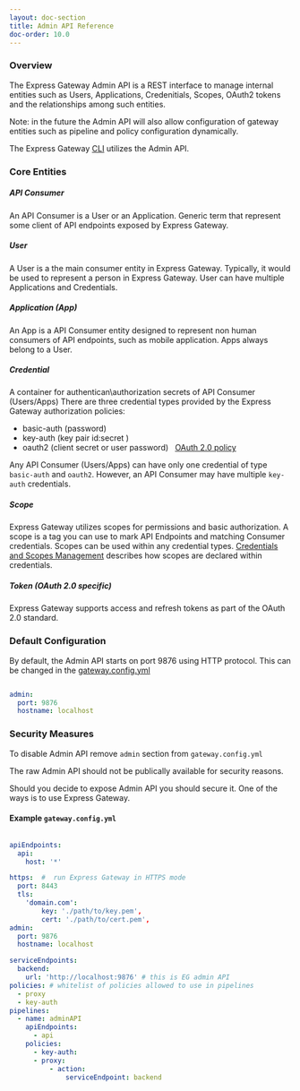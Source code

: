 ```yaml
---
layout: doc-section
title: Admin API Reference
doc-order: 10.0
---
```


### Overview 

The Express Gateway Admin API is a REST interface to manage internal entities such as Users, Applications, Credenitials, Scopes, OAuth2 tokens and the relationships among such entities.

Note: in the future the Admin API will also allow configuration of gateway entities such as pipeline and policy configuration dynamically.

The Express Gateway [CLI](./cli) utilizes the Admin API.

### Core Entities

##### API Consumer
An API Consumer is a User or an Application. Generic term that represent some client of API endpoints exposed by Express Gateway.

##### User
A User is a the main consumer entity in Express Gateway. Typically, it would be used to represent a person in Express Gateway.
User can have multiple Applications  and Credentials.

##### Application (App)
An App is a API Consumer entity designed to represent non human consumers of API endpoints, such as mobile application. Apps always belong to a User.

##### Credential
A container for authentican\authorization secrets of API Consumer (Users/Apps)
There are three credential types provided by the Express Gateway authorization policies:
- basic-auth (password)
- key-auth (key pair id:secret )
- oauth2 (client secret or user password)    &nbsp; [OAuth 2.0 policy](../../policies/oauth2)

Any API Consumer (Users/Apps) can have only one credential of type `basic-auth` and `oauth2`. However, an API Consumer may have multiple `key-auth` credentials.

##### Scope
Express Gateway utilizes scopes for permissions and basic authorization.
A scope is a tag you can use to mark API Endpoints and matching Consumer credentials.
Scopes can be used within any credential types. [Credentials and Scopes Management](../../credential-management) describes how scopes are declared within credentials.

##### Token (OAuth 2.0 specific)
Express Gateway supports access and refresh tokens as part of the OAuth 2.0 standard.

### Default Configuration
By default, the Admin API starts on port 9876 using HTTP protocol.
This can be changed in the [gateway.config.yml](./configuration/gateway.config.yml)

```yml

admin:
  port: 9876
  hostname: localhost

```

### Security Measures
To disable Admin API remove `admin` section from `gateway.config.yml`

The raw Admin API should not be publically available for security reasons.

Should you decide to expose Admin API you should secure it.
One of the ways is to use Express Gateway.

#### Example `gateway.config.yml`

```yml

apiEndpoints:
  api:
    host: '*'

https:  #  run Express Gateway in HTTPS mode
  port: 8443
  tls: 
    'domain.com': 
        key: './path/to/key.pem', 
        cert: './path/to/cert.pem',
admin:
  port: 9876
  hostname: localhost

serviceEndpoints:
  backend:
    url: 'http://localhost:9876' # this is EG admin API
policies: # whitelist of policies allowed to use in pipelines
  - proxy
  - key-auth
pipelines:
  - name: adminAPI
    apiEndpoints:
      - api
    policies:
      - key-auth:
      - proxy:
          - action:
              serviceEndpoint: backend

```